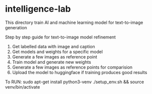 # intelligence-lab
This directory train AI and machine learning model for text-to-image generation

Step by step guide for text-to-image model refinement
1. Get labelled data with image and caption
2. Get models and weights for a specific model
3. Generate a few images as reference point
4. Train model and generate new weights
5. Generate a few images as reference points for comparision
6. Upload the model to huggingface if training produces good results

To RUN:
sudo apt-get install python3-venv
./setup_env.sh && source venv/bin/activate

